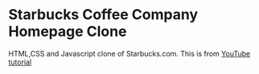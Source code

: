 # Starbucks Coffee Company Homepage Clone

HTML,CSS and Javascript clone of Starbucks.com. This is from [YouTube tutorial](https://youtu.be/x_n2FGNsm0o)
